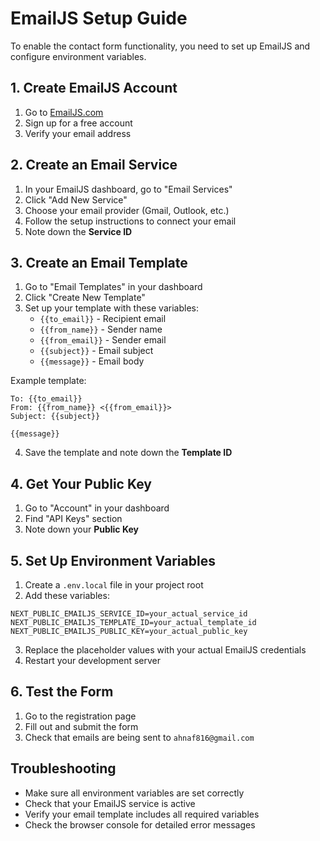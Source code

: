 # EmailJS Setup Guide

To enable the contact form functionality, you need to set up EmailJS and configure environment variables.

## 1. Create EmailJS Account

1. Go to [EmailJS.com](https://www.emailjs.com/)
2. Sign up for a free account
3. Verify your email address

## 2. Create an Email Service

1. In your EmailJS dashboard, go to "Email Services"
2. Click "Add New Service"
3. Choose your email provider (Gmail, Outlook, etc.)
4. Follow the setup instructions to connect your email
5. Note down the **Service ID**

## 3. Create an Email Template

1. Go to "Email Templates" in your dashboard
2. Click "Create New Template"
3. Set up your template with these variables:
   - `{{to_email}}` - Recipient email
   - `{{from_name}}` - Sender name
   - `{{from_email}}` - Sender email
   - `{{subject}}` - Email subject
   - `{{message}}` - Email body

Example template:
```
To: {{to_email}}
From: {{from_name}} <{{from_email}}>
Subject: {{subject}}

{{message}}
```

4. Save the template and note down the **Template ID**

## 4. Get Your Public Key

1. Go to "Account" in your dashboard
2. Find "API Keys" section
3. Note down your **Public Key**

## 5. Set Up Environment Variables

1. Create a `.env.local` file in your project root
2. Add these variables:

```
NEXT_PUBLIC_EMAILJS_SERVICE_ID=your_actual_service_id
NEXT_PUBLIC_EMAILJS_TEMPLATE_ID=your_actual_template_id
NEXT_PUBLIC_EMAILJS_PUBLIC_KEY=your_actual_public_key
```

3. Replace the placeholder values with your actual EmailJS credentials
4. Restart your development server

## 6. Test the Form

1. Go to the registration page
2. Fill out and submit the form
3. Check that emails are being sent to `ahnaf816@gmail.com`

## Troubleshooting

- Make sure all environment variables are set correctly
- Check that your EmailJS service is active
- Verify your email template includes all required variables
- Check the browser console for detailed error messages